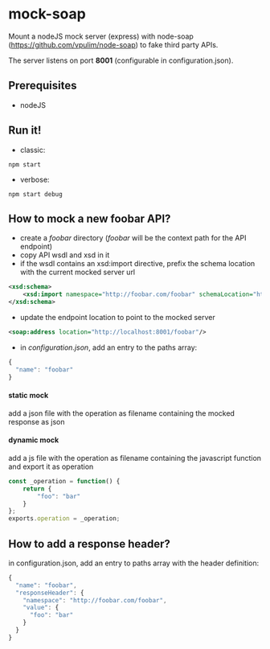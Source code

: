 # mock-soap

Mount a nodeJS mock server (express) with node-soap (https://github.com/vpulim/node-soap) to fake third party APIs.

The server listens on port **8001** (configurable in configuration.json).

## Prerequisites

- nodeJS

## Run it!

- classic:
````shell script
npm start
````

- verbose:
````shell script
npm start debug
````

## How to mock a new foobar API?

- create a *foobar* directory (*foobar* will be the context path for the API endpoint)
- copy API wsdl and xsd in it
- if the wsdl contains an xsd:import directive, prefix the schema location with the current mocked server url
```xml
<xsd:schema>
    <xsd:import namespace="http://foobar.com/foobar" schemaLocation="http://localhost:8001/foobar.xsd"/>
</xsd:schema>
```
- update the endpoint location to point to the mocked server 
```xml
<soap:address location="http://localhost:8001/foobar"/>
```
- in *configuration.json*, add an entry to the paths array:
```javascript
{
  "name": "foobar"
} 
````

#### static mock

add a json file with the operation as filename containing the mocked response as json

#### dynamic mock

add a js file with the operation as filename containing the javascript function and export it as operation
```javascript
const _operation = function() {
    return {
        "foo": "bar"
    }
};
exports.operation = _operation;
```

## How to add a response header?

in configuration.json, add an entry to paths array with the header definition:
```javascript
{
  "name": "foobar",
  "responseHeader": {
    "namespace": "http://foobar.com/foobar",
    "value": {
      "foo": "bar"
    }
  }
}
```
